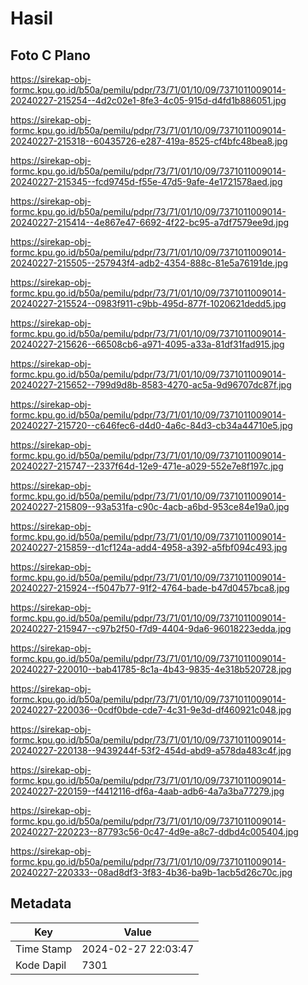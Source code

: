 # Hasil

## Foto C Plano

https://sirekap-obj-formc.kpu.go.id/b50a/pemilu/pdpr/73/71/01/10/09/7371011009014-20240227-215254--4d2c02e1-8fe3-4c05-915d-d4fd1b886051.jpg

https://sirekap-obj-formc.kpu.go.id/b50a/pemilu/pdpr/73/71/01/10/09/7371011009014-20240227-215318--60435726-e287-419a-8525-cf4bfc48bea8.jpg

https://sirekap-obj-formc.kpu.go.id/b50a/pemilu/pdpr/73/71/01/10/09/7371011009014-20240227-215345--fcd9745d-f55e-47d5-9afe-4e1721578aed.jpg

https://sirekap-obj-formc.kpu.go.id/b50a/pemilu/pdpr/73/71/01/10/09/7371011009014-20240227-215414--4e867e47-6692-4f22-bc95-a7df7579ee9d.jpg

https://sirekap-obj-formc.kpu.go.id/b50a/pemilu/pdpr/73/71/01/10/09/7371011009014-20240227-215505--257943f4-adb2-4354-888c-81e5a76191de.jpg

https://sirekap-obj-formc.kpu.go.id/b50a/pemilu/pdpr/73/71/01/10/09/7371011009014-20240227-215524--0983f911-c9bb-495d-877f-1020621dedd5.jpg

https://sirekap-obj-formc.kpu.go.id/b50a/pemilu/pdpr/73/71/01/10/09/7371011009014-20240227-215626--66508cb6-a971-4095-a33a-81df31fad915.jpg

https://sirekap-obj-formc.kpu.go.id/b50a/pemilu/pdpr/73/71/01/10/09/7371011009014-20240227-215652--799d9d8b-8583-4270-ac5a-9d96707dc87f.jpg

https://sirekap-obj-formc.kpu.go.id/b50a/pemilu/pdpr/73/71/01/10/09/7371011009014-20240227-215720--c646fec6-d4d0-4a6c-84d3-cb34a44710e5.jpg

https://sirekap-obj-formc.kpu.go.id/b50a/pemilu/pdpr/73/71/01/10/09/7371011009014-20240227-215747--2337f64d-12e9-471e-a029-552e7e8f197c.jpg

https://sirekap-obj-formc.kpu.go.id/b50a/pemilu/pdpr/73/71/01/10/09/7371011009014-20240227-215809--93a531fa-c90c-4acb-a6bd-953ce84e19a0.jpg

https://sirekap-obj-formc.kpu.go.id/b50a/pemilu/pdpr/73/71/01/10/09/7371011009014-20240227-215859--d1cf124a-add4-4958-a392-a5fbf094c493.jpg

https://sirekap-obj-formc.kpu.go.id/b50a/pemilu/pdpr/73/71/01/10/09/7371011009014-20240227-215924--f5047b77-91f2-4764-bade-b47d0457bca8.jpg

https://sirekap-obj-formc.kpu.go.id/b50a/pemilu/pdpr/73/71/01/10/09/7371011009014-20240227-215947--c97b2f50-f7d9-4404-9da6-96018223edda.jpg

https://sirekap-obj-formc.kpu.go.id/b50a/pemilu/pdpr/73/71/01/10/09/7371011009014-20240227-220010--bab41785-8c1a-4b43-9835-4e318b520728.jpg

https://sirekap-obj-formc.kpu.go.id/b50a/pemilu/pdpr/73/71/01/10/09/7371011009014-20240227-220036--0cdf0bde-cde7-4c31-9e3d-df460921c048.jpg

https://sirekap-obj-formc.kpu.go.id/b50a/pemilu/pdpr/73/71/01/10/09/7371011009014-20240227-220138--9439244f-53f2-454d-abd9-a578da483c4f.jpg

https://sirekap-obj-formc.kpu.go.id/b50a/pemilu/pdpr/73/71/01/10/09/7371011009014-20240227-220159--f4412116-df6a-4aab-adb6-4a7a3ba77279.jpg

https://sirekap-obj-formc.kpu.go.id/b50a/pemilu/pdpr/73/71/01/10/09/7371011009014-20240227-220223--87793c56-0c47-4d9e-a8c7-ddbd4c005404.jpg

https://sirekap-obj-formc.kpu.go.id/b50a/pemilu/pdpr/73/71/01/10/09/7371011009014-20240227-220333--08ad8df3-3f83-4b36-ba9b-1acb5d26c70c.jpg


## Metadata

| Key        | Value               |
| ---------- | ------------------- |
| Time Stamp | 2024-02-27 22:03:47 |
| Kode Dapil | 7301                |



